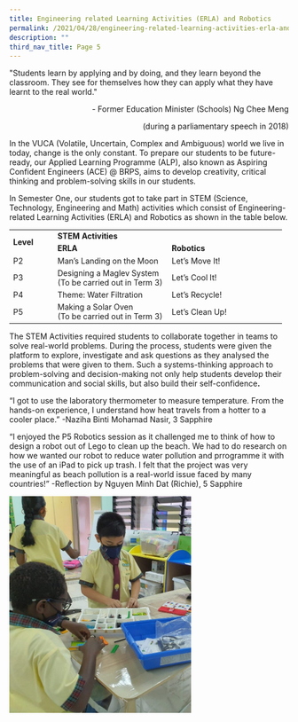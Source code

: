 ```yaml
---
title: Engineering related Learning Activities (ERLA) and Robotics
permalink: /2021/04/28/engineering-related-learning-activities-erla-and-robotics/
description: ""
third_nav_title: Page 5
---
```

<p>"Students learn by applying and by doing, and they learn beyond the classroom. They see for themselves how they can apply what they have learnt to the real world."</p>
<p style="text-align: right;">- Former Education Minister (Schools) Ng Chee Meng</p>
<p style="text-align: right;">(during a parliamentary speech in 2018)</p>
<p>In the VUCA (Volatile, Uncertain, Complex and Ambiguous) world we live in today, change is the only constant. To prepare our students to be future-ready, our Applied Learning Programme (ALP), also known as Aspiring Confident Engineers (ACE) @ BRPS, aims to develop creativity, critical thinking and problem-solving skills in our students.</p>
<p>In Semester One, our students got to take part in STEM (Science, Technology, Engineering and Math) activities which consist of Engineering-related Learning Activities (ERLA) and Robotics as shown in the table below.</p>
<table>
<tbody>
<tr>
<td rowspan="2" width="66"><strong>Level</strong></td>
<td colspan="2" width="384"><strong>STEM Activities</strong></td>
</tr>
<tr>
<td width="192"><strong>ERLA</strong></td>
<td width="192"><strong>Robotics</strong></td>
</tr>
<tr>
<td width="66">P2</td>
<td width="192">Man&rsquo;s Landing on the Moon</td>
<td width="192">Let&rsquo;s Move It!</td>
</tr>
<tr>
<td width="66">P3</td>
<td width="192">Designing a Maglev System
<br>(To be carried out in Term 3)
</td>
<td width="192">Let&rsquo;s Cool It!</td>
</tr>
<tr>
<td width="66">P4</td>
<td width="192">Theme: Water Filtration</td>
<td width="192">Let&rsquo;s Recycle!</td>
</tr>
<tr>
<td width="66">P5</td>
<td width="192">Making a Solar Oven
<br>(To be carried out in Term 3)
</td>
<td width="192">Let&rsquo;s Clean Up!</td>
</tr>
</tbody>
</table>
<p>The STEM Activities required students to collaborate together in teams to solve real-world problems. During the process, students were given the platform to explore, investigate and ask questions as they analysed the problems that were given to them. Such a systems-thinking approach to problem-solving and decision-making not only help students develop their communication and social skills, but also build their self-confidence<strong>.</strong></p>
<p>&ldquo;I got to use the laboratory thermometer to measure temperature. From the hands-on experience, I understand how heat travels from a hotter to a cooler place.&rdquo; -Naziha Binti Mohamad Nasir, 3 Sapphire</p>
<p>&ldquo;I enjoyed the P5 Robotics session as it challenged me to think of how to design a robot out of Lego to clean up the beach. We had to do research on how we wanted our robot to reduce water pollution and prrogramme it with the use of an iPad to pick up trash. I felt that the project was very meaningful as beach pollution is a real-world issue faced by many countries!&rdquo; -Reflection by Nguyen Minh Dat (Richie), 5 Sapphire</p>
<img style="width: 65%;" src="/images/ALP-Highlights-Photo-768x917.jpg" />
